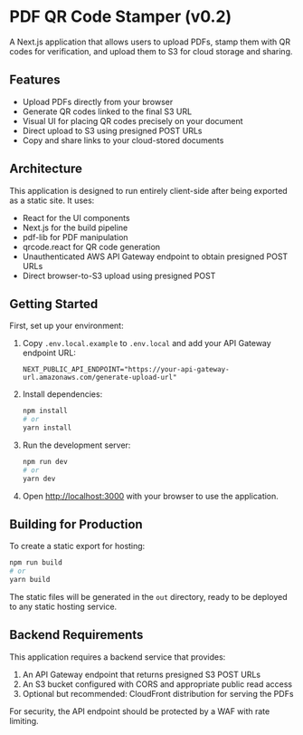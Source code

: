 # PDF QR Code Stamper (v0.2)

A Next.js application that allows users to upload PDFs, stamp them with QR codes for verification, and upload them to S3 for cloud storage and sharing.

## Features

- Upload PDFs directly from your browser
- Generate QR codes linked to the final S3 URL
- Visual UI for placing QR codes precisely on your document
- Direct upload to S3 using presigned POST URLs
- Copy and share links to your cloud-stored documents

## Architecture

This application is designed to run entirely client-side after being exported as a static site. It uses:

- React for the UI components
- Next.js for the build pipeline
- pdf-lib for PDF manipulation
- qrcode.react for QR code generation
- Unauthenticated AWS API Gateway endpoint to obtain presigned POST URLs
- Direct browser-to-S3 upload using presigned POST

## Getting Started

First, set up your environment:

1. Copy `.env.local.example` to `.env.local` and add your API Gateway endpoint URL:

   ```
   NEXT_PUBLIC_API_ENDPOINT="https://your-api-gateway-url.amazonaws.com/generate-upload-url"
   ```

2. Install dependencies:

   ```bash
   npm install
   # or
   yarn install
   ```

3. Run the development server:

   ```bash
   npm run dev
   # or
   yarn dev
   ```

4. Open [http://localhost:3000](http://localhost:3000) with your browser to use the application.

## Building for Production

To create a static export for hosting:

```bash
npm run build
# or
yarn build
```

The static files will be generated in the `out` directory, ready to be deployed to any static hosting service.

## Backend Requirements

This application requires a backend service that provides:

1. An API Gateway endpoint that returns presigned S3 POST URLs
2. An S3 bucket configured with CORS and appropriate public read access
3. Optional but recommended: CloudFront distribution for serving the PDFs

For security, the API endpoint should be protected by a WAF with rate limiting.
